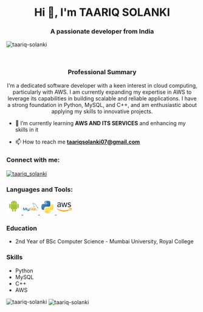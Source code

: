 <h1 align="center">Hi 👋, I'm TAARIQ SOLANKI</h1>
<h3 align="center">A passionate developer from India</h3>
<p align="left"> <img src="https://komarev.com/ghpvc/?username=taariq-solanki&label=Profile%20views&color=0e75b6&style=flat" alt="taariq-solanki" /> </p>

<p align="left"> <a href="https://twitter.com/" target="blank"><img src="https://img.shields.io/twitter/follow/?logo=twitter&style=for-the-badge" alt="" /></a> </p>

<h3 align="center">Professional Summary</h3>
<p align="center">
I'm a dedicated software developer with a keen interest in cloud computing, particularly with AWS. I am currently expanding my expertise in AWS to leverage its capabilities in building scalable and reliable applications. I have a strong foundation in Python, MySQL, and C++, and am enthusiastic about applying my skills to innovative projects.
</p>

- 🌱 I’m currently learning **AWS AND ITS SERVICES** and enhancing my skills in it

- 📫 How to reach me **taariqsolanki07@gmail.com**

<h3 align="left">Connect with me:</h3>
<p align="left">
<a href="https://instagram.com/taariq_solanki" target="blank"><img align="center" src="https://raw.githubusercontent.com/rahuldkjain/github-profile-readme-generator/master/src/images/icons/Social/instagram.svg" alt="taariq_solanki" height="30" width="40" /></a>
</p>

<h3 align="left">Languages and Tools:</h3>
<p align="left"> 
  <a href="https://developer.android.com" target="_blank" rel="noreferrer"> 
    <img src="https://raw.githubusercontent.com/devicons/devicon/master/icons/android/android-original-wordmark.svg" alt="android" width="40" height="40"/> 
  </a> 
  <a href="https://www.mysql.com/" target="_blank" rel="noreferrer"> 
    <img src="https://raw.githubusercontent.com/devicons/devicon/master/icons/mysql/mysql-original-wordmark.svg" alt="mysql" width="40" height="40"/> 
  </a> 
  <a href="https://www.python.org" target="_blank" rel="noreferrer"> 
    <img src="https://raw.githubusercontent.com/devicons/devicon/master/icons/python/python-original.svg" alt="python" width="40" height="40"/> 
  </a>
  <a href="https://aws.amazon.com/" target="_blank" rel="noreferrer"> 
    <img src="https://raw.githubusercontent.com/devicons/devicon/master/icons/amazonwebservices/amazonwebservices-original-wordmark.svg" alt="aws" width="40" height="40"/> 
  </a>
</p>

<h3 align="left">Education</h3>
<ul>
  <li>2nd Year of BSc Computer Science - Mumbai University, Royal College</li>
</ul>

<h3 align="left">Skills</h3>
<ul>
  <li>Python</li>
  <li>MySQL</li>
  <li>C++</li>
  <li>AWS</li>
</ul>

<p><img align="left" src="https://github-readme-stats.vercel.app/api/top-langs?username=taariq-solanki&show_icons=true&locale=en&layout=compact" alt="taariq-solanki" /></p>

<p>&nbsp;<img align="center" src="https://github-readme-stats.vercel.app/api?username=taariq-solanki&show_icons=true&locale=en" alt="taariq-solanki" /></p>
